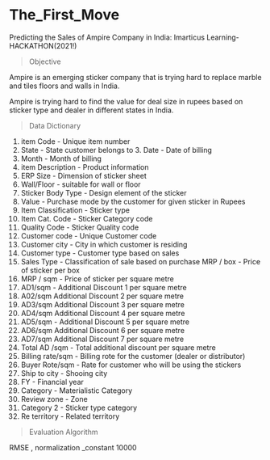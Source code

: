 # The_First_Move
Predicting the Sales of Ampire Company in India: Imarticus Learning- HACKATHON(2021!)

> Objective

Ampire is an emerging sticker company that is trying hard to replace marble  and tiles floors and walls in India.

Ampire is trying hard to find the value for deal size in rupees based on sticker  type and dealer in different states in India.


> Data Dictionary

1. item Code - Unique item number
2. State - State customer belongs to 3. Date - Date of billing
4. Month - Month of billing
5. item Description - Product information
6. ERP Size - Dimension of sticker sheet
7. Wall/Floor - suitable for wall or floor
8. Sticker Body Type - Design element of the sticker
9. Value - Purchase mode by the customer for given sticker in Rupees
10. Item Classification - Sticker type
11. Item Cat. Code - Sticker Category code
12. Quality Code - Sticker Quality code
13. Customer code - Unique Customer code
14. Customer city - City in which customer is residing
15. Customer type - Customer type based on sales
16. Sales Type - Classification of sale based on purchase MRP / box - Price of sticker per box
17. MRP / sqm - Price of sticker per square metre
18. AD1/sqm - Additional Discount 1 per square metre
19. A02/sqm Additional Discount 2 per square metre
20. AD3/sqm Additional Discount 3 per square metre
21. AD4/sqm Additional Discount 4 per square metre
22. AD5/sqm - Additional Discount 5 per square metre
23. AD6/sqm Additional Discount 6 per square metre
24. AD7/sqm Additional Discount 7 per square metre
25. Total AD /sqm - Total additional discount per square metre
26. Billing rate/sqm - Billing rote for the customer (dealer or distributor)
27. Buyer Rote/sqm - Rate for customer who will be using the stickers
28. Ship to city - Shooing city
29. FY - Financial year
30. Category - Materialistic Category
31. Review zone - Zone
32. Category 2 - Sticker type category
33. Re territory - Related territory


> Evaluation Algorithm

RMSE , 
normalization _constant 10000
